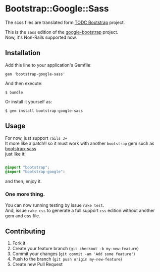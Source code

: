 # Bootstrap::Google::Sass

The scss files are translated form [TODC Bootstrap](http://todc.github.com/todc-bootstrap/) project.

This is the `sass` edition of the [google-bootstrap](http://todc.github.com/google-bootstrap) project.  
Now, it's Non-Rails supported now.

## Installation

Add this line to your application's Gemfile:

    gem 'bootstrap-google-sass'

And then execute:

    $ bundle

Or install it yourself as:

    $ gem install bootstrap-google-sass

## Usage

For now, just support `rails 3+`  
It more like a patch!! so it must work with another `bootstrap` gem such as [bootstrap-sass](https://github.com/thomas-mcdonald/bootstrap-sass)  
just like it:

```scss

@import "bootstrap";
@import "bootstrap-google":

```

and then, enjoy it.

### One more thing.
You can now running testing by issue `rake test`.  
And, issue `rake css` to generate a full support `css` edition without another gem and css file.

## Contributing

1. Fork it
2. Create your feature branch (`git checkout -b my-new-feature`)
3. Commit your changes (`git commit -am 'Add some feature'`)
4. Push to the branch (`git push origin my-new-feature`)
5. Create new Pull Request
